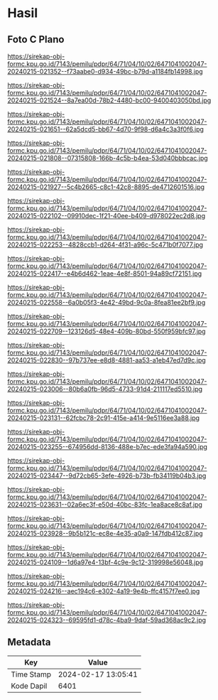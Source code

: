 # Hasil

## Foto C Plano

https://sirekap-obj-formc.kpu.go.id/7143/pemilu/pdpr/64/71/04/10/02/6471041002047-20240215-021352--f73aabe0-d934-49bc-b79d-a1184fb14998.jpg

https://sirekap-obj-formc.kpu.go.id/7143/pemilu/pdpr/64/71/04/10/02/6471041002047-20240215-021524--8a7ea00d-78b2-4480-bc00-9400403050bd.jpg

https://sirekap-obj-formc.kpu.go.id/7143/pemilu/pdpr/64/71/04/10/02/6471041002047-20240215-021651--62a5dcd5-bb67-4d70-9f98-d6a4c3a3f0f6.jpg

https://sirekap-obj-formc.kpu.go.id/7143/pemilu/pdpr/64/71/04/10/02/6471041002047-20240215-021808--07315808-166b-4c5b-b4ea-53d040bbbcac.jpg

https://sirekap-obj-formc.kpu.go.id/7143/pemilu/pdpr/64/71/04/10/02/6471041002047-20240215-021927--5c4b2665-c8c1-42c8-8895-de4712601516.jpg

https://sirekap-obj-formc.kpu.go.id/7143/pemilu/pdpr/64/71/04/10/02/6471041002047-20240215-022102--09910dec-1f21-40ee-b409-d978022ec2d8.jpg

https://sirekap-obj-formc.kpu.go.id/7143/pemilu/pdpr/64/71/04/10/02/6471041002047-20240215-022253--4828ccb1-d264-4f31-a96c-5c471b0f7077.jpg

https://sirekap-obj-formc.kpu.go.id/7143/pemilu/pdpr/64/71/04/10/02/6471041002047-20240215-022417--e4b6d462-1eae-4e8f-8501-94a89cf72151.jpg

https://sirekap-obj-formc.kpu.go.id/7143/pemilu/pdpr/64/71/04/10/02/6471041002047-20240215-022558--6a0b05f3-4e42-49bd-9c0a-8fea81ee2bf9.jpg

https://sirekap-obj-formc.kpu.go.id/7143/pemilu/pdpr/64/71/04/10/02/6471041002047-20240215-022709--123126d5-48e4-409b-80bd-550f959bfc97.jpg

https://sirekap-obj-formc.kpu.go.id/7143/pemilu/pdpr/64/71/04/10/02/6471041002047-20240215-022830--97b737ee-e8d8-4881-aa53-a1eb47ed7d9c.jpg

https://sirekap-obj-formc.kpu.go.id/7143/pemilu/pdpr/64/71/04/10/02/6471041002047-20240215-023006--80b6a0fb-96d5-4733-91d4-211117ed5510.jpg

https://sirekap-obj-formc.kpu.go.id/7143/pemilu/pdpr/64/71/04/10/02/6471041002047-20240215-023131--62fcbc78-2c91-415e-a414-9e5116ee3a88.jpg

https://sirekap-obj-formc.kpu.go.id/7143/pemilu/pdpr/64/71/04/10/02/6471041002047-20240215-023255--674956dd-8136-488e-b7ec-ede3fa94a590.jpg

https://sirekap-obj-formc.kpu.go.id/7143/pemilu/pdpr/64/71/04/10/02/6471041002047-20240215-023447--9d72cb65-3efe-4926-b73b-fb34119b04b3.jpg

https://sirekap-obj-formc.kpu.go.id/7143/pemilu/pdpr/64/71/04/10/02/6471041002047-20240215-023631--02a6ec3f-e50d-40bc-83fc-1ea8ace8c8af.jpg

https://sirekap-obj-formc.kpu.go.id/7143/pemilu/pdpr/64/71/04/10/02/6471041002047-20240215-023928--9b5b121c-ec8e-4e35-a0a9-147fdb412c87.jpg

https://sirekap-obj-formc.kpu.go.id/7143/pemilu/pdpr/64/71/04/10/02/6471041002047-20240215-024109--1d6a97e4-13bf-4c9e-9c12-319998e56048.jpg

https://sirekap-obj-formc.kpu.go.id/7143/pemilu/pdpr/64/71/04/10/02/6471041002047-20240215-024216--aec194c6-e302-4a19-9e4b-ffc4157f7ee0.jpg

https://sirekap-obj-formc.kpu.go.id/7143/pemilu/pdpr/64/71/04/10/02/6471041002047-20240215-024323--69595fd1-d78c-4ba9-9daf-59ad368ac9c2.jpg


## Metadata

| Key        | Value               |
| ---------- | ------------------- |
| Time Stamp | 2024-02-17 13:05:41 |
| Kode Dapil | 6401                |



